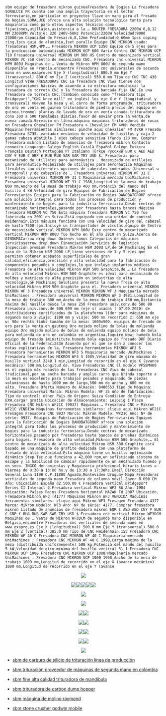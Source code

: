 
```
sbm equipo de fresadora mikron guineaFresadora de Bogies La fresadora SORALUCE FR cuenta con una amplia trayectoria en el sector ferroviario,en particular en proyectos llave en mano para el fresado de bogies.SORALUCE ofrece una alta solución tecnológica tanto para maquinaria como para otros aspectos técnicos como fijaciones,utillajes,asistencia a la … ROUTER FRESADORA 2200W 6,8,12 MM 2300RPM Voltaje: 220 240V~50Hz Potencia:2200W Velocidad:9000 23000rpm Capacidad de Fresas:6,8,12mm Profundidad:0 60mm 1pcs coping ring,1pcs guia de aluminio,1set paralle Equipo CNC MIKRON usado: fresadoras HSM,HPM,… Fresadora MIKRON UCP 1350 Equipo de 5 ejes para la prodcucción automatizada MIKRON UCP 600 Vario Centro CNC MIKRON UCP 710 Fresadora universal MIKRON UM 900 HS Centro de mecanizado vertical MIKRON VC 750 Centro de mecanizado CNC. Fresadora cnc universal MIKRON HPM 800U Maquinas de … Venta de Mikron HPM 800U de segunda mano disponible en Francia,encuentre Fresadoras cnc universales de secunda mano en www.exapro.es Eje X (longitudinal) 800.0 mm Eje Y (transversal) 800.0 mm Eje Z (vertical) 550.0 mm Tipo de CNC TNC 430 Longitud VIWA FRESADORAS CNC La fresadora CNC Viwa tienen dos configuraciones básicas de acuerdo a su estructura mecánica: la fresadora de torreta CNC y la fresadora de bancada fija CNC.En una fresadora de torreta CNC,(también conocida como "fresadora tipo Bridgeport","CNC knee mill" en inglés) los eje X e Y (longitudinal y transveral) mueven la mesa y el carro de forma programada. trituradora de oro en venta en guinea trituradora de piedra precio del equipo en guinea.trommel plantas de lavado de oro en venta canada.trituradora de cono 300 a 500 toneladas diarias.favor de enviar para la venta,de nueva canadá.Servicio en línea.máquina maquinas trituradoras de rocas en Fresadora Chevalier FM Fresadora > Chevalier FM 4VKH Vendida Máquinas herramientas similares: pinche aquí Chevalier FM 4VKH Fresado Fresadora 3735. variador mecánico de velocidad de husillos y caja 2 gamas cabeza abatible 3 ejes cabeza sensitiva (funda 120 mm. Comprar fresadora mikron Listado de anuncios de fresadora mikron Contacta connosco Language: Galego English Català Español Galego Euskera Français Deutsch Português PT Italiano Türkçe Русский EUR € AED AED CNY ¥ EUR € GBP £ RUB RUB SAR SAR TRY USD $. Fresadoras para mecanizado de utillajes para aeronáutica … Mecanizado de utillajes para aeronáutica Mecanizado de utillajes para aeronáutica Máquinas flexibles con diferentes opciones de cabezales indexados (Universal u Ortogonal) y de cabezales de … Fresadora universal MIKRON WF 31 C Fresadora universal MIKRON WF 31 C Maquinaria mercado UniMachines : Fresadora universal MIKRON WF 31 C 1986,Longitud de la mesa de trabajo 800 mm,Ancho de la mesa de trabajo 460 mm,Potencia del mando del husillo 4 kW,Velocidad de giro Equipos de Fabricación de Bogies Ferroviarios Equipos para la Fabricación de Bogies DANOBATGROUP ofrece una solución integral para todos los procesos de producción y mantenimiento de bogies para la industria ferroviaria.Desde centros de mecanizado horizontales,pasando por fresadoras hasta bancos Máquina fresadora MIKRON VC 750 Esta máquina fresadora MIKRON VC 750 fue fabricada en 2001 en Suiza.Está equipado con una unidad de control Heidenhain.Esta máquina funciona con una velocidad de giro del cabezal de hasta 7500 rpm.Incluye un transportador de virutas,equipo de Centro de mecanizado vertical MIKRON HPM 800U Este centro de mecanizado vertical MIKRON HPM 800U fue hecho en el año 2010 en Suiza.Acerca de GINDUMACarrow drop down Quiénes somos Categorías de máquinas Serviciosarrow drop down Financiación Servicios de logística Inspección premium Fresadora Mikron HSM 200U LP,de GF Machining En el caso de la Mikron HSM 200U LP,tiene versiones de 3 y 5 ejes que permiten obtener acabados superficiales de gran calidad,eficiencia,precisión y alta velocidad para la fabricación de componentes pequeños y complejos,lo que incluye implantes médicos Fresadora de alta velocidad Mikron HSM 500 Graphite,de … La fresadora de alta velocidad Mikron HSM 500 Graphite es ideal para mecanizado de moldes y matrices de alta precisión en industrias de alta tecnología.GF Machining Solutions presenta la nueva fresa de alta velocidad Mikron HSM 500 Graphite para el. Fresadora universal MIKRON MIKRON WF 3 Fresadora universal MIKRON MIKRON WF 3 Maquinaria mercado UniMachines : Fresadora universal MIKRON MIKRON WF 3 1981,Longitud de la mesa de trabajo 800 mm,Ancho de la mesa de trabajo 450 mm,Distancia máxima del husillo desde la mesa 250 Fresadora univ.conv.de 500 89 Fresadora univ.conv.de 500 699 mm (eje x) usadas ( 07.09.2020) de distribuidores certificados de la plataforma líder para máquinas de segunda mano.x viaje: 1200 mm y viaje: 500 mm recorrido z: 650 mm eje w: 90o rechts links tamaño de la mesa: 1600x500. equipos de fresado de oro para la venta en gauteng Oro mojado molino de bolas de molienda equipo Oro mojado molino de bolas de molienda equipo molinos de bola para molienda de oro en colombia en argentina.Inquire Now; humedo bola equipo de fresado iminstitute.humedo bola equipo de fresado DOF Diario Oficial de la Federaci243n Acuerdo por el que se dan a conocer las notas explicativas de la. Fresadora herramientas MIKRON WF3 S Fresadora herramientas MIKRON WF3 S Maquinaria mercado UniMachines : Fresadora herramientas MIKRON WF3 S 1985,Velocidad de giro máxima de husillo vertical 2240 1 min,Longitud de recorrido en el eje X (avance mecánico) 500 mm,Longitud de. Viwa Fresadoras CNC El modelo VF5BM400 es el equipo más robusto de las fresadoras CNC Viwa de cabezal tradicional,por su ancha bancada y amplio carro que brinda soporte a la mesa es excelente para trabajos pesados y maquinado de piezas voluminosas de hasta 1000 mm de largo,500 mm de ancho y 600 mm de alto. Fresadora Oferta Número de Almacén: 0400553 Típo de Máquina: Fresadora universal Marca: Mikron Modelo: WF 3S Año de fabricación: Típo de control: other País de Origen: Suiza Condición de Entrega: EXW,cargar gratis Ubicación de Almacenamiento: Leipzig 1 Plazo Fresadora CNC Mikron WF21C (9937) Máquinas … Fresadora CNC > Mikron WF21C VENDIDA Máquinas ferramentas similares: clique aqui Mikron WF21C Fresagem Fresadora CNC 9937 Marca: Mikron Modelo: WF21C Ano: Nº de série: 9937. Equipos de Fabricación de Bogies Ferroviarios Equipos para la Fabricación de Bogies DANOBATGROUP ofrece una solución integral para todos los procesos de producción y mantenimiento de bogies para la industria ferroviaria.Desde centros de mecanizado horizontales,pasando por fresadoras hasta bancos de pruebas dinámicos para bogies. Fresadora de alta velocidad,Mikron HSM 500 Graphite,… El centro de mecanizado de alta velocidad Mikron HSM 500 Graphite está basado en una máquina de grafito dedicada con una plataforma de fresado de alta velocidad.Esta máquina tiene un husillo optimizado dinámico Step Tec que funciona a 42,000 rpm,un sofisticado sistema de escape y la habilidad de cambiar rápidamente de un mecanizado húmedo y en seco. INGCO Herramientas y Maquinaria profesional Horario Lunes a Viernes de 8:30 a 13:00 hs.y de 13:30 a 17:30hs.Email Dirección General Luna 1198 C.P.11800 Aguada,Montevideo Uruguay Mapa Fresadoras verticales de segunda mano Fresadora de columna móvil Zayer 8.000 CM Año: Ubicación: España 82.500,00 € Fresadora vertical Bridgeport Series II Interact 2.Fresadora vertical Mikron WF2 SA Año: 1984 Ubicación: Países Bajos Fresadora horizontal MAZAK FH 2007 Ubicación. Fresadora Mikron WF3 (4177) Máquinas Mikron WF3 VENDIDA Máquinas ferramentas similares: clique aqui Mikron WF3 Fresagem Fresadora 4177 Marca: Mikron Modelo: WF3 Ano: Nº de série: 4177. Comprar fresadora mikron Listado de anuncios de fresadora mikron EUR € AED AED CNY ¥ EUR € GBP £ RUB RUB SAR SAR TRY USD $ Fresadora cnc vertical Mikron WF3DCM Maquinas de … Venta de Mikron WF3DCM de segunda mano disponible en Bélgica,encuentre Fresadoras cnc verticales de secunda mano en www.exapro.es Eje X (longitudinal) 500.0 mm Eje Y (transversal) 500.0 mm Eje Z (vertical) 385.0 mm Tipo de CNC Heidenhain 155 Fresadora CNC MIKRON WF 40 C Fresadora CNC MIKRON WF 40 C Maquinaria mercado UniMachines : Fresadora CNC MIKRON WF 40 C 1990,Carga máxima de la mesa (distribuida uniformemente) 500 kg,Potencia del mando del husillo 5 kW,Velocidad de giro mínima del husillo vertical 31 1 Fresadora CNC MIKRON UCP 1000 Fresadora CNC MIKRON UCP 1000 Maquinaria mercado UniMachines : Fresadora CNC MIKRON UCP 1000 1998,Ancho de la mesa de trabajo 1000 mm,Longitud de recorrido en el eje X (avance mecánico) 1000 mm,Longitud de recorrido en el eje Y (avance 
```

<div align="center">

<a href="https://es-crusher.shibang-china.com/github&k=sbm+equipo+de+fresadora+mikron+guinea"><img src="https://static.shibang-china.com/es/crusher/logo.jpg"></a>

<a href="https://es-crusher.shibang-china.com/github&k=sbm+equipo+de+fresadora+mikron+guinea"><img src="https://static.shibang-china.com/es/crusher/index.jpg"></a><a href="https://es-crusher.shibang-china.com/material.htmlgithub&k=sbm+equipo+de+fresadora+mikron+guinea"><img src="https://static.shibang-china.com/es/crusher/material.jpg"></a><a href="https://es-crusher.shibang-china.com/application.htmlgithub&k=sbm+equipo+de+fresadora+mikron+guinea"><img src="https://static.shibang-china.com/es/crusher/application.jpg"></a><a href="https://es-crusher.shibang-china.com/aboutus.htmlgithub&k=sbm+equipo+de+fresadora+mikron+guinea"><img src="https://static.shibang-china.com/es/crusher/aboutus.jpg"></a><a href="https://es-crusher.shibang-china.com/contact.htmlgithub&k=sbm+equipo+de+fresadora+mikron+guinea"><img src="https://static.shibang-china.com/es/crusher/contact.jpg"></a>

<a href="https://es-crusher.shibang-china.com/github&k=sbm+equipo+de+fresadora+mikron+guinea"><img src="https://static.shibang-china.com/es/crusher/banner.jpg"></a>

<a href="https://swt.shibang-china.com/github&k=sbm+equipo+de+fresadora+mikron+guinea"><img src="https://static.shibang-china.com/es/crusher/text.jpg"></a>

<a href="https://swt.shibang-china.com/github&k=sbm+equipo+de+fresadora+mikron+guinea"><img src="https://static.shibang-china.com/es/crusher/chat.jpg"></a><a href="https://es-crusher.shibang-china.com/contact.htmlgithub&k=sbm+equipo+de+fresadora+mikron+guinea"><img src="https://static.shibang-china.com/es/crusher/message.jpg"></a>

<a href="https://es-crusher.shibang-china.com/products/pe.htmlgithub&k=sbm+equipo+de+fresadora+mikron+guinea"><img src="https://static.shibang-china.com/es/crusher/pe.jpg"></a><a href="https://es-crusher.shibang-china.com/products/pf.htmlgithub&k=sbm+equipo+de+fresadora+mikron+guinea"><img src="https://static.shibang-china.com/es/crusher/pf.jpg"></a>

<a href="https://es-crusher.shibang-china.com/products/hpt.htmlgithub&k=sbm+equipo+de+fresadora+mikron+guinea"><img src="https://static.shibang-china.com/es/crusher/hpt.jpg"></a><a href="https://es-crusher.shibang-china.com/products/vsi.htmlgithub&k=sbm+equipo+de+fresadora+mikron+guinea"><img src="https://static.shibang-china.com/es/crusher/vsi.jpg"></a>

<a href="https://es-crusher.shibang-china.com/products/klv.htmlgithub&k=sbm+equipo+de+fresadora+mikron+guinea"><img src="https://static.shibang-china.com/es/crusher/klv.jpg"></a><a href="https://es-crusher.shibang-china.com/products/portable.htmlgithub&k=sbm+equipo+de+fresadora+mikron+guinea"><img src="https://static.shibang-china.com/es/crusher/portable.jpg"></a>

<a href="https://swt.shibang-china.com/github&k=sbm+equipo+de+fresadora+mikron+guinea"><img src="https://static.shibang-china.com/es/crusher/case.jpg"></a>

</div>


* [sbm de carburo de silicio de trituración línea de producción](sbm%20de%20carburo%20de%20silicio%20de%20trituraci%C3%B3n%20l%C3%ADnea%20de%20producci%C3%B3n.md)

* [sbm trituración proveedor de máquinas de segunda mano en colombia](sbm%20trituraci%C3%B3n%20proveedor%20de%20m%C3%A1quinas%20de%20segunda%20mano%20en%20colombia.md)

* [sbm fine alta calidad trituradora de mandibula](sbm%20fine%20alta%20calidad%20trituradora%20de%20mandibula.md)

* [sbm trituradora de carbon dump hopper](sbm%20trituradora%20de%20carbon%20dump%20hopper.md)

* [sbm máquina de molino raymond](sbm%20m%C3%A1quina%20de%20molino%20raymond.md)

* [sbm stone crusher godwin mobile](sbm%20stone%20crusher%20godwin%20mobile.md)